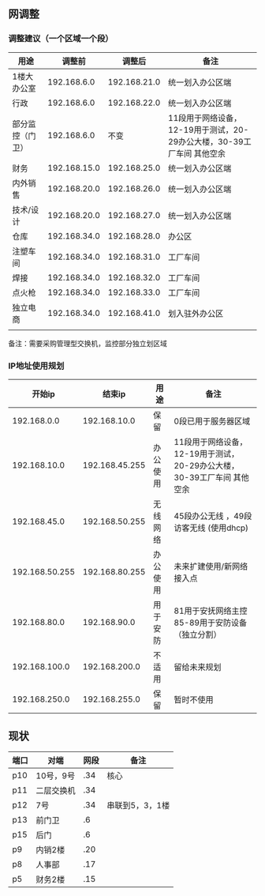  



## 网调整



### 调整建议（一个区域一个段）

| 用途      | 调整前       | 调整后       | 备注                                                         |
| ---------------- | ------------ | ------------ | ------------------------------------------------------------ |
| 1楼大办公室      | 192.168.6.0  | 192.168.21.0 | 统一划入办公区端                                             |
| 行政             | 192.168.6.0  | 192.168.22.0 | 统一划入办公区端                                             |
| 部分监控（门卫） | 192.168.6.0  | 不变         | 11段用于网络设备，12-19用于测试，20-29办公大楼，30-39工厂车间 其他空余 |
| 财务             | 192.168.15.0 | 192.168.25.0 | 统一划入办公区端                                             |
| 内外销售         | 192.168.20.0 | 192.168.26.0 | 统一划入办公区端                                             |
| 技术/设计        | 192.168.20.0 | 192.168.27.0 | 统一划入办公区端                                             |
| 仓库             | 192.168.34.0 | 192.168.28.0 | 办公区                                                       |
| 注塑车间         | 192.168.34.0 | 192.168.31.0 | 工厂车间                                                     |
| 焊接             | 192.168.34.0 | 192.168.32.0 | 工厂车间                                                     |
| 点火枪           | 192.168.34.0 | 192.168.33.0 | 工厂车间                                                     |
| 独立电商         | 192.168.34.0 | 192.168.41.0 | 划入驻外办公区                                               |
|                  |              |              |                                                              |

备注：需要采购管理型交换机，监控部分独立划区域



### IP地址使用规划

| 开始ip         | 结束ip         | 用途     | 备注                                                         |
| -------------- | -------------- | -------- | ------------------------------------------------------------ |
| 192.168.0.0    | 192.168.10.0   | 保留     | 0段已用于服务器区域                                          |
| 192.168.10.0   | 192.168.45.255 | 办公使用 | 11段用于网络设备，12-19用于测试，20-29办公大楼，30-39工厂车间 其他空余 |
| 192.168.45.0   | 192.168.50.255 | 无线网络 | 45段办公无线  ，49段访客无线 (使用dhcp)                      |
| 192.168.50.255 | 192.168.80.255 | 办公使用 | 未来扩建使用/新网络接入点                                    |
| 192.168.80.0   | 192.168.90.0   | 用于安防 | 81用于安抚网络主控  85-89用于安防设备（独立分割）            |
| 192.168.100.0  | 192.168.200.0  | 不适用   | 留给未来规划                                                 |
| 192.168.250.0  | 192.168.255.0  | 保留     | 暂时不使用                                                   |

## 现状

| 端口   | 对端     | 网段   | 备注        |
| ------- | --------- | ------ | ---------------- |
| p10           | 10号，9号     | .34    | 核心             |
| p11           | 二层交换机    | .34    |   |
| p12           | 7号           | .34    | 串联到5，3，1楼     |
| p13           | 前门卫        | .6     |      |
| p15           | 后门          | .6     |    |
| p9            | 内销2楼       | .20    |       |
| p8 | 人事部 | .17 | |
| p5 | 财务2楼 | .15 |                |
